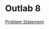 # Outlab 8

[Problem Statement](https://docs.google.com/document/d/e/2PACX-1vS3kNBtn43hvQthSqHI3oYa8HdQy8k1uCxDTkQ0guGfYFwfUmvgT438J4PEKyRm5KE-K-E7X2RNLWNS/pub)
